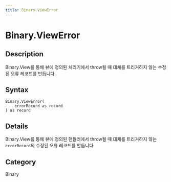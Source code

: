```yaml
---
title: Binary.ViewError
---
```


# Binary.ViewError


## Description

Binary.View를 통해 뷰에 정의된 처리기에서 throw될 때 대체를 트리거하지 않는 수정된 오류 레코드를 만듭니다.


## Syntax

```powerquery
Binary.ViewError(
    errorRecord as record
) as record
```


## Details

Binary.View를 통해 뷰에 정의된 핸들러에서 throw될 때 대체를 트리거하지 않는 <code>errorRecord</code>의 수정된 오류 레코드를 만듭니다.



## Category
Binary
